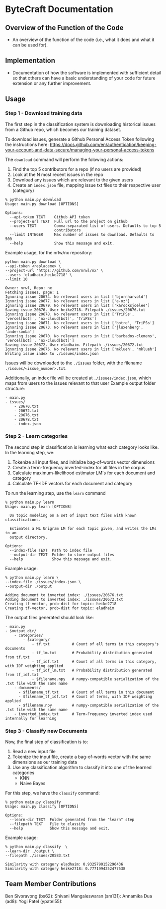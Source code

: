 # ByteCraft Documentation

## Overview of the Function of the Code
- An overview of the function of the code (i.e., what it does and what it can be used for).

## Implementation
- Documentation of how the software is implemented with sufficient detail so that others can have a basic understanding of your code for future extension or any further improvement. 

## Usage
### Step 1 - Download training data
The first step in the classification system is downloading historical issues from a Github repo, which becomes our training dataset. 

To download issues, generate a Github Personal Access Token following the instructions here: https://docs.github.com/en/authentication/keeping-your-account-and-data-secure/managing-your-personal-access-tokens

The `download` command will perform the folowing actions:
1. Find the top 5 contributors for a repo (if no users  are provided)
2. Look at the N most recent issues in the repo
3. Download any issues which are relevant to the given users
4. Create an `index.json` file, mapping issue txt files to their respective user (category)
```
% python main.py download
Usage: main.py download [OPTIONS]

Options:
  --api-token TEXT    Github API token
  --project-url TEXT  Full url to the project on github
  --users TEXT        Comma-separated list of users. Defaults to top 5
                      contributors
  --limit INTEGER     Max number of issues to download. Defaults to 500
  --help              Show this message and exit.
```

Example usage, for the nrlw/nx repository:
```
python main.py download \
--api-token <replaceme> \
--project-url 'https://github.com/nrwl/nx' \
--users 'eladhaim,heike2718' \
--limit 10

Owner: nrwl, Repo: nx
Fetching issues, page: 1
Ignoring issue 20674. No relevant users in list ['bjornharvold']
Ignoring issue 20677. No relevant users in list ['e-oz']
Ignoring issue 20679. No relevant users in list ['karocksjoelee']
Saving issue 20676. User heike2718. Filepath ./issues/20676.txt
Ignoring issue 20678. No relevant users in list ['TriPSs', 'vercel[bot]', 'nx-cloud[bot]', 'TriPSs']
Ignoring issue 20671. No relevant users in list ['botre', 'TriPSs']
Ignoring issue 20673. No relevant users in list ['jluxenberg', 'andersonba']
Ignoring issue 20670. No relevant users in list ['barbados-clemens', 'vercel[bot]', 'nx-cloud[bot]']
Saving issue 20672. User eladhaim. Filepath ./issues/20672.txt
Ignoring issue 20675. No relevant users in list ['mklueh', 'mklueh']
Writing issue index to ./issues/index.json
```

Issues will be downloaded to the `./issues` folder, with the filename `./issues/<issue_number>.txt`.

Additionally, an index file will be created at `./issues/index.json`, which maps from users to the issues relevant to that user
Example output folder structure:
```
- main.py
- issues/
    - 20670.txt
    - 20672.txt
    - 20676.txt
    - 20678.txt
    - index.json
```

### Step 2 - Learn categories
The second step in classification is learning what each category looks like.  In the learning step, we:
1. Tokenize all input files, and initialize bag-of-words vector dimensions
2. Create a term-frequency inverted-index for all files in the corpus
3. Calculate maximum-likelihood estimator LM's for each document and category
3. Calculate TF-IDF vectors for each document and category

To run the learning step, use the `learn` command
```
% python main.py learn
Usage: main.py learn [OPTIONS]

  Do topic modeling on a set of input text files with known classifications.

  Estimates a ML Unigram LM for each topic given, and writes the LMs to an
  output directory.

Options:
  --index-file TEXT  Path to index file
  --output-dir TEXT  Folder to store output files
  --help             Show this message and exit.
```

Example usage:
```
% python main.py learn \
--index-file ./issues/index.json \
--output-dir ./output

Adding document to inverted index: ./issues/20676.txt
Adding document to inverted index: ./issues/20672.txt
Creating tf-vector, prob-dist for topic: heike2718
Creating tf-vector, prob-dist for topic: eladhaim
```

The output files generated should look like:
```
- main.py
- $output_dir/
    - categories/
        - $category/
            - tf.txt          # Count of all terms in this category's documents
            - tf_lm.txt       # Probability distribution generated from tf.txt
            - tf_idf.txt      # Count of all terms in this category, with IDF weighting applied
            - tf_idf_lm.txt   # Probability distribution generated from tf_idf.txt
            - $filename.npy   # numpy-compatible serialization of the .txt file with the same name
    - documents/
      - $filename_tf.txt      # Count of all terms in this document
      - $filename_tf_idf.txt  # Count of terms, with IDF weighting applied
      - $filename.npy         # numpy-compatible serialization of the .txt file with the same name
    - inverted_index.txt      # Term-Frequency inverted index used internally for learning
```

### Step 3 - Classify new Documents

Now, the final step of classification is to:
1. Read a new input file
2. Tokenize the input file, create a bag-of-words vector with the same dimensions as our training data
3. Use any classification algorithm to classify it into one of the learned categories
    - KNN
    - Naive Bayes
  
For this step, we have the `classify` command:
```
% python main.py classify
Usage: main.py classify [OPTIONS]

Options:
  --learn-dir TEXT  Folder generated from the "learn" step
  --filepath TEXT   File to classify
  --help            Show this message and exit.
```

Example usage:
```
% python main.py classify  \
--learn-dir ./output \
--filepath ./issues/20583.txt

Similarity with category eladhaim: 0.9325790152296436
Similarity with category heike2718: 0.7771994252477538
```

## Team Member Contributions
Ben Sivoravong (bs62): 
Shivani Mangaleswaran (sm131):
Annamika Dua (ad8):
Yogi Patel (ypatel55): 